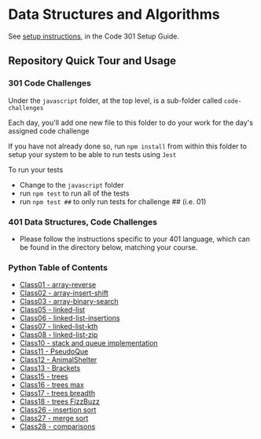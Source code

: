 # Data Structures and Algorithms

See [setup instructions](https://codefellows.github.io/setup-guide/code-301/3-code-challenges), in the Code 301 Setup Guide.

## Repository Quick Tour and Usage

### 301 Code Challenges

Under the `javascript` folder, at the top level, is a sub-folder called `code-challenges`

Each day, you'll add one new file to this folder to do your work for the day's assigned code challenge

If you have not already done so, run `npm install` from within this folder to setup your system to be able to run tests using `Jest`

To run your tests

- Change to the `javascript` folder
- run `npm test` to run all of the tests
- run `npm test ##` to only run tests for challenge ## (i.e. 01)

### 401 Data Structures, Code Challenges

- Please follow the instructions specific to your 401 language, which can be found in the directory below, matching your course.
### Python Table of Contents

- [Class01 - array-reverse](./python/code_challenges/array-reverse/README.md)
- [Class02 - array-insert-shift](./python/code_challenges/array-insert-shift/README.md)
- [Class03 - array-binary-search](./python/code_challenges/array-binary-search/README.md)
- [Class05 - linked-list](./python/code_challenges/linked_list/README.md)
- [Class06 - linked-list-insertions](./python/code_challenges/linked_list/insertions_README.md)
- [Class07 - linked-list-kth](./python/code_challenges/linked_list/kth_README.md)
- [Class08 - linked-list-zip](./python/code_challenges/linked_list/zip_README.md)
- [Class10 - stack and queue implementation](./python/code_challenges/stacks_and_queues/README.md)
- [Class11 - PseudoQue](./python/code_challenges/stacks_and_queues_pseudo/README.md)
- [Class12 - AnimalShelter](./python/code_challenges/stacks_and_queues_animal_shelter/README.md)
- [Class13 - Brackets](./python/code_challenges/stacks_and_queues_brackets/README.md)
- [Class15 - trees](./python/code_challenges/trees/README.md)
- [Class16 - trees max](./python/code_challenges/trees/README_max.md)
- [Class17 - trees breadth](./python/code_challenges/trees/README_breadth.md)
- [Class18 - trees FizzBuzz](./python/code_challenges/trees/README_fizzbuzz.md)
- [Class26 - insertion sort](./python/code_challenges/sorting/insertion/README.md)
- [Class27 - merge sort](./python/code_challenges/sorting/merge/README.md)
- [Class28 - comparisons](./python/code_challenges/sorting/comparisons/README.md)
